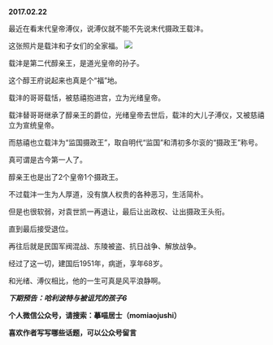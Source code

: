 
          
**2017.02.22**

最近在看末代皇帝溥仪，说溥仪就不能不先说末代摄政王载沣。

这张照片是载沣和子女们的全家福。
![](http://wx3.sinaimg.cn/large/627d9660ly1fcyvwy4p9nj20tk0nugns.jpg)


载沣是第二代醇亲王，是道光皇帝的孙子。

这个醇王府说起来也真是个“福”地。

载沣的哥哥载恬，被慈禧抱进宫，立为光绪皇帝。

载沣替哥哥继承了醇亲王的爵位，光绪皇帝去世后，载沣的大儿子溥仪，又被慈禧立为宣统皇帝。

而慈禧也立载沣为“监国摄政王”，取自明代“监国”和清初多尔衮的“摄政王”称号。

真可谓是古今第一人了。

醇亲王也是出了2个皇帝1个摄政王。

不过载沣一生为人厚道，没有旗人权贵的各种恶习，生活简朴。

但是也很软弱，对袁世凯一再退让，最后让出政权、让出摄政王头衔。

直到最后接受退位。

再往后就是民国军阀混战、东陵被盗、抗日战争、解放战争。

经过了这一切，建国后1951年，病逝，享年68岁。

和光绪、溥仪相比，他的一生可真是风平浪静啊。


***下期预告：哈利波特与被诅咒的孩子6***


**个人微信公众号，请搜索：摹喵居士（momiaojushi）**

**喜欢作者写写哪些话题，可以公众号留言**

        